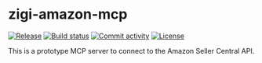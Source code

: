 # zigi-amazon-mcp

[![Release](https://img.shields.io/github/v/release/Pelmoggian/zigi-amazon-mcp)](https://img.shields.io/github/v/release/Pelmoggian/zigi-amazon-mcp)
[![Build status](https://img.shields.io/github/actions/workflow/status/Pelmoggian/zigi-amazon-mcp/main.yml?branch=main)](https://github.com/Pelmoggian/zigi-amazon-mcp/actions/workflows/main.yml?query=branch%3Amain)
[![Commit activity](https://img.shields.io/github/commit-activity/m/Pelmoggian/zigi-amazon-mcp)](https://img.shields.io/github/commit-activity/m/Pelmoggian/zigi-amazon-mcp)
[![License](https://img.shields.io/github/license/Pelmoggian/zigi-amazon-mcp)](https://img.shields.io/github/license/Pelmoggian/zigi-amazon-mcp)

This is a prototype MCP server to connect to the Amazon Seller Central API.
